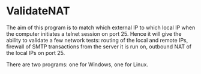 # ValidateNAT

The aim of this program is to match which external IP to which local IP when the computer
	initiates a telnet session on port 25. Hence it will give the ability to validate a few
	network tests: routing of the local and remote IPs, firewall of SMTP transactions from the
	server it is run on, outbound NAT of the local IPs on port 25.
	
There are two programs: one for Windows, one for Linux.
